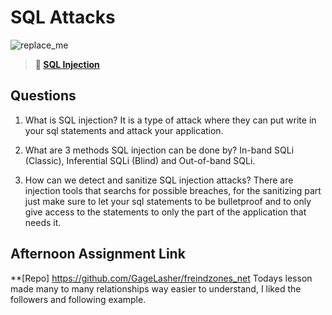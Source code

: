 # SQL Attacks

![replace_me](https://codeworks.blob.core.windows.net/public/assets/img/illustrations/placeholder.svg)

> **📖 [SQL Injection](https://codeworksacademy.com/fs-student-guide/resources/wk11/03-SQL-Injection)**

## Questions

1. What is SQL injection?
    It is a type of attack where they can put write in your sql statements and attack your application.

2. What are 3 methods SQL injection can be done by?
 In-band SQLi (Classic), Inferential SQLi (Blind) and Out-of-band SQLi.

3. How can we detect and sanitize SQL injection attacks?
    There are injection tools that searchs for possible breaches, for the sanitizing part just make sure to let your sql statements to be bulletproof and to only give
    access to the statements to only the part of the application that needs it.

## Afternoon Assignment Link

**[Repo] https://github.com/GageLasher/freindzones_net
    Todays lesson made many to many relationships way easier to understand, I liked the followers and following example.
